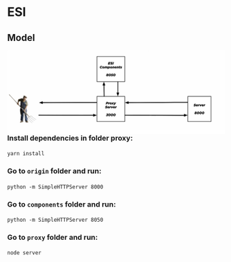 # ESI

## Model
<img src="./origin/images/ESI-Model.png"
     alt="ESI Model"
     style="float: left; margin-right: 10px;" />

### Install dependencies in folder proxy:
`yarn install`

### Go to `origin` folder and run:
`python -m SimpleHTTPServer 8000`

### Go to `components` folder and run:
`python -m SimpleHTTPServer 8050`

### Go to `proxy` folder and run:
`node server`


